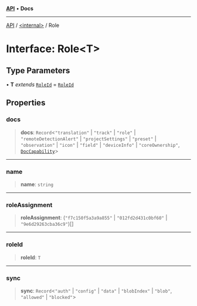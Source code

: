 [**API**](../../README.md) • **Docs**

***

[API](../../README.md) / [\<internal\>](../README.md) / Role

# Interface: Role\<T\>

## Type Parameters

• **T** *extends* [`RoleId`](../type-aliases/RoleId.md) = [`RoleId`](../type-aliases/RoleId.md)

## Properties

### docs

> **docs**: `Record`\<`"translation"` \| `"track"` \| `"role"` \| `"remoteDetectionAlert"` \| `"projectSettings"` \| `"preset"` \| `"observation"` \| `"icon"` \| `"field"` \| `"deviceInfo"` \| `"coreOwnership"`, [`DocCapability`](DocCapability.md)\>

***

### name

> **name**: `string`

***

### roleAssignment

> **roleAssignment**: (`"f7c150f5a3a9a855"` \| `"012fd2d431c0bf60"` \| `"9e6d29263cba36c9"`)[]

***

### roleId

> **roleId**: `T`

***

### sync

> **sync**: `Record`\<`"auth"` \| `"config"` \| `"data"` \| `"blobIndex"` \| `"blob"`, `"allowed"` \| `"blocked"`\>
